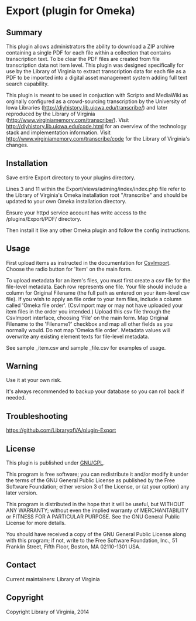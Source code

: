 Export (plugin for Omeka)
=============================


Summary
-------

This plugin allows administrators the ability to download a ZIP archive containing
a single PDF for each file within a collection that contains transcription text. To be
clear the PDF files are created from file transcription data not item level.
This plugin was designed specifically for use by the Library of Virginia to extract
transcription data for each file as a PDF to be imported into a digital asset
management system adding full text search capability.

This plugin is meant to be used in conjuction with Scripto and MediaWiki as orginally
configured as a crowd-sourcing transcription by the University of Iowa Libraries
(http://diyhistory.lib.uiowa.edu/transcribe/) and later reproduced by the Library of Virginia
(http://www.virginiamemory.com/transcribe/). Visit http://diyhistory.lib.uiowa.edu/code.html
for an overview of the technology stack and implementation information. Visit 
http://www.virginiamemory.com/transcribe/code for the Library of Virginia's changes.

Installation
------------

Save entire Export directory to your plugins directory. 

Lines 3 and 11 within the Export/views/adming/index/index.php file refer to the Library
of Virginia's Omeka installation root "/transcribe" and should be updated to your own
Omeka installation directory.

Ensure your httpd service account has write access to the /plugins/Export/PDF/ directory.

Then install it like any other Omeka plugin and follow the config instructions.


Usage
-----

First upload items as instructed in the documentation for [CsvImport](http://omeka.org/codex/Plugins/CsvImport). Choose 
the radio button for 'Item' on the main form.

To upload metadata for an item's files, you must first create a csv file for the file-level metadata. Each row represents
one file. Your file should include a column for Original Filename (the full path as entered on your item-level csv file).
If you wish to apply an file order to your item files, include a column called 'Omeka file order'. (CsvImport may or may not
have uploaded your item files in the order you intended.) Upload this csv file through the CsvImport interface, choosing 
'File' on the main form. Map Original Filename to the 'Filename?' checkbox and map all other fields as you normally would.
Do not map 'Omeka file order'. Metadata values will overwrite any existing element texts for file-level metadata.

See sample _item.csv and sample _file.csv for examples of usage.


Warning
-------

Use it at your own risk.

It's always recommended to backup your database so you can roll back if needed.


Troubleshooting
---------------

https://github.com/LibraryofVA/plugin-Export


License
-------

This plugin is published under [GNU/GPL][4].

This program is free software; you can redistribute it and/or modify it under
the terms of the GNU General Public License as published by the Free Software
Foundation; either version 3 of the License, or (at your option) any later
version.

This program is distributed in the hope that it will be useful, but WITHOUT
ANY WARRANTY; without even the implied warranty of MERCHANTABILITY or FITNESS
FOR A PARTICULAR PURPOSE. See the GNU General Public License for more
details.

You should have received a copy of the GNU General Public License along with
this program; if not, write to the Free Software Foundation, Inc.,
51 Franklin Street, Fifth Floor, Boston, MA 02110-1301 USA.


Contact
-------

Current maintainers:
Library of Virginia

Copyright
---------

Copyright Library of Virginia, 2014

[1]: http://www.omeka.org "Omeka.org"
[2]: https://github.com/omeka/plugin-CsvImport/Issues "GitHub CsvImport"
[3]: https://github.com/saverkamp/plugin-CsvImport/Issues "GitHub CsvImport fork"
[4]: https://www.gnu.org/licenses/gpl-3.0.html "GNU/GPL"
[5]: https://github.com/omeka "CHNM"
[6]: https://github.com/saverkamp "saverkamp"
[7]: https://github.com/Daniel-KM "Daniel_KM"
